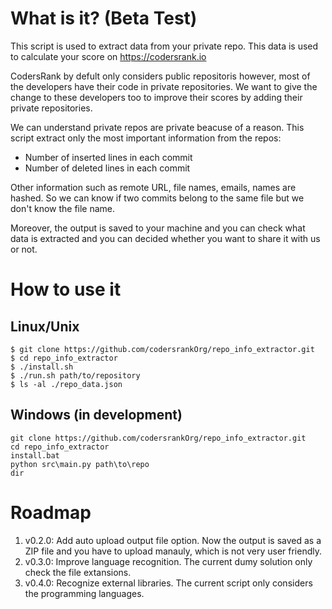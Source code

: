 # What is it? (Beta Test)
This script is used to extract data from your private repo. This data is used to calculate your score on https://codersrank.io

CodersRank by defult only considers public repositoris however, most of the developers have their code in private repositories. We want to give the change to these developers too to improve their scores by adding their private repositories.

We can understand private repos are private beacuse of a reason. This script extract only the most important information from the repos:
- Number of inserted lines in each commit
- Number of deleted lines in each commit

Other information such as remote URL, file names, emails, names are hashed. So we can know if two commits belong to the same file but we don't know the file name.

Moreover, the output is saved to your machine and you can check what data is extracted and you can decided whether you want to share it with us or not. 

# How to use it
## Linux/Unix
```
$ git clone https://github.com/codersrankOrg/repo_info_extractor.git
$ cd repo_info_extractor
$ ./install.sh
$ ./run.sh path/to/repository
$ ls -al ./repo_data.json
```
## Windows (in development)
```
git clone https://github.com/codersrankOrg/repo_info_extractor.git
cd repo_info_extractor
install.bat
python src\main.py path\to\repo
dir
```

# Roadmap
1. v0.2.0: Add auto upload output file option. Now the output is saved as a ZIP file and you have to upload manauly, which is not very user friendly. 
1. v0.3.0: Improve language recognition. The current dumy solution only check the file extansions. 
1. v0.4.0: Recognize external libraries. The current script only considers the programming languages. 
